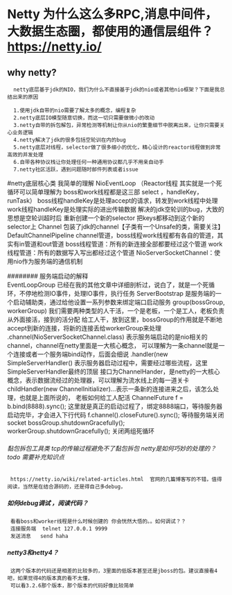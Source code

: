 
# Netty 为什么这么多RPC,消息中间件，大数据生态圈，都使用的通信层组件？ https://netty.io/

## why netty?

      netty底层基于jdk的NIO，我们为什么不直接基于jdk的nio或者其他nio框架？下面是我总结出来的原因
      
      1.使用jdk自带的nio需要了解太多的概念，编程复杂
      2.netty底层IO模型随意切换，而这一切只需要做微小的改动
      3.netty自带的拆包解包，异常检测等机制让你从nio的繁重细节中脱离出来，让你只需要关心业务逻辑
      4.netty解决了jdk的很多包括空轮训在内的bug
      5.netty底层对线程，selector做了很多细小的优化，精心设计的reactor线程做到非常高效的并发处理
      6.自带各种协议栈让你处理任何一种通用协议都几乎不用亲自动手
      7.netty社区活跃，遇到问题随时邮件列表或者issue


#netty底层核心类  我简单的理解
      NioEventLoop  （Reactor线程  其实就是一个死循环可以简单理解为 boss和work线程都是这三部 select ，handleKey，runTask）
            boss线程handleKey是处理accept的请求，转发到work线程中处理
            work线程handleKey是处理实际的进出传输数据
            解决的jdk空轮训的bug，大致的思想是空轮训超时后 重新创建一个新的selector 把keys都移动到这个新的selector上
      Channel 包装了jdk的channel【子类有一个Unsafe的类，需要关注】
      DefaultChannelPipeline  channel管道，boss线程work线程都有各自的管道，其实有in管道和out管道
            boss线程管道：所有的新连接全部都要经过这个管道
            work线程管道：所有的数据写入写出都经过这个管道
      NioServerSocketChannel：使用nio作为服务端的通信机制
      
      
########  服务端启动的解释     
      EventLoopGroup 已经在我的其他文章中详细剖析过，说白了，就是一个死循环，不停地检测IO事件，处理IO事件，执行任务
      ServerBootstrap 是服务端的一个启动辅助类，通过给他设置一系列参数来绑定端口启动服务
      group(bossGroup, workerGroup) 我们需要两种类型的人干活，一个是老板，一个是工人，老板负责从外面接活，接到的活分配
                给工人干，放到这里，bossGroup的作用就是不断地accept到新的连接，将新的连接丢给workerGroup来处理
      .channel(NioServerSocketChannel.class) 表示服务端启动的是nio相关的channel，channel在netty里面是一大核心概念，
                可以理解为一条channel就是一个连接或者一个服务端bind动作，后面会细说
      .handler(new SimpleServerHandler() 表示服务器启动过程中，需要经过哪些流程，这里SimpleServerHandler最终的顶层
                接口为ChannelHander，是netty的一大核心概念，表示数据流经过的处理器，可以理解为流水线上的每一道关卡
      childHandler(new ChannelInitializer<SocketChannel>)...表示一条新的连接进来之后，该怎么处理，也就是上面所说的，
                老板如何给工人配活
      ChannelFuture f = b.bind(8888).sync(); 这里就是真正的启动过程了，绑定8888端口，等待服务器启动完毕，才会进入下行代码
      f.channel().closeFuture().sync(); 等待服务端关闭socket
      bossGroup.shutdownGracefully(); 
      workerGroup.shutdownGracefully(); 关闭两组死循环
      
###### 黏包拆包工具类 tcp的传输过程避免不了黏包拆包 netty是如何巧妙的处理的？ todo  需要补充知识点
      
     https://netty.io/wiki/related-articles.html  官网的几篇博客写的不错，值得阅读，当然是在结合源码的，还是得自己多debug，
     
##### 如何debug调试 ，阅读代码？
     看看boss和worker线程是什么时候创建的 你会恍然大悟的。。如何调试？？
     连接服务端  telnet 127.0.0.1 9999  
     发送消息   send haha

##### netty3和netty4？
     这两个版本的代码还是相差的比较多的，3里面的低版本甚至还是jboss的包。建议直接看4吧，如果觉得4的版本真的看不太懂，
     可以看3.2.6那个版本，那个版本的代码好像比较简单



